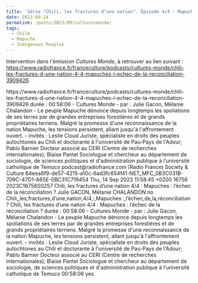 ```yaml
---
title: 'Série "Chili, les fractures d’une nation". Épisode 4/4 : Mapuches : l’échec de la réconciliation ?'
date: 2023-09-14
permalink: /posts/2023/09/culturesmonde/
tags:
  - Chile
  - Mapuche
  - Indigenous Peoples
---
```


Intervention dans l'émission _Cultures Monde_, à retrouver au lien suivant :
<https://www.radiofrance.fr/franceculture/podcasts/cultures-monde/chili-les-fractures-d-une-nation-4-4-mapuches-l-echec-de-la-reconciliation-3909426>.

<item>
<title>
Chili, les fractures d’une nation 4/4 : Mapuches : l’échec de la réconciliation ?
</title>
<link>
https://www.radiofrance.fr/franceculture/podcasts/cultures-monde/chili-les-fractures-d-une-nation-4-4-mapuches-l-echec-de-la-reconciliation-3909426
</link>
<description>
durée : 00:58:06 - Cultures Monde - par : Julie Gacon, Mélanie Chalandon - Le peuple Mapuche dénonce depuis longtemps les spoliations de ses terres par de grandes entreprises forestières et de grands propriétaires terriens. Malgré la promesse d'une reconnaissance de la nation Mapuche, les tensions persistent, allant jusqu'à l'affrontement ouvert. - invités : Leslie Cloud Juriste, spécialiste en droits des peuples autochtones au Chili et doctorante à l'université de Pau-Pays de l'Adour; Pablo Barnier Docteur associé au CERI (Centre de recherches internationales); Blaise Pantel Sociologue et chercheur au département de sociologie, de sciences politiques et d'administration publique à l’université catholique de Temuco
</description>
<author>podcast@radiofrance.com (Radio France)</author>
<category>Society & Culture</category>
<enclosure url="https://rf.proxycast.org/2835dd84-654e-4132-9d51-87bb2dd98ab6/11701-14.09.2023-ITEMA_23486686-2023C16756S0257-21.mp3" length="55811059" type="audio/mpeg"/>
<guid isPermaLink="false">
64eea6f9-de57-4215-a10c-6ad3fc654f41-NET_MFC_0B3C031B-709C-47D1-A65E-0BC31C719454
</guid>
<pubDate>Thu, 14 Sep 2023 11:58:45 +0200</pubDate>
<podcastRF:businessReference>16756</podcastRF:businessReference>
<podcastRF:magnetothequeID>2023C16756S0257</podcastRF:magnetothequeID>
<itunes:title>
Chili, les fractures d’une nation 4/4 : Mapuches : l’échec de la réconciliation ?
</itunes:title>
<itunes:image href="https://www.radiofrance.fr/s3/cruiser-production/2022/10/3b24506f-b3d7-4501-8d47-eda1cdf55d20/1400x1400_cultures-monde-jg.jpg"/>
<itunes:author>Julie GACON, Mélanie CHALANDON</itunes:author>
<itunes:explicit>no</itunes:explicit>
<itunes:keywords>
Chili,,les,fractures,d’une,nation,4/4,:,Mapuches :,l’échec,de,la,réconciliation ?
</itunes:keywords>
<itunes:subtitle>
Chili, les fractures d’une nation 4/4 : Mapuches : l’échec de la réconciliation ?
</itunes:subtitle>
<itunes:summary>
durée : 00:58:06 - Cultures Monde - par : Julie Gacon, Mélanie Chalandon - Le peuple Mapuche dénonce depuis longtemps les spoliations de ses terres par de grandes entreprises forestières et de grands propriétaires terriens. Malgré la promesse d'une reconnaissance de la nation Mapuche, les tensions persistent, allant jusqu'à l'affrontement ouvert. - invités : Leslie Cloud Juriste, spécialiste en droits des peuples autochtones au Chili et doctorante à l'université de Pau-Pays de l'Adour; Pablo Barnier Docteur associé au CERI (Centre de recherches internationales); Blaise Pantel Sociologue et chercheur au département de sociologie, de sciences politiques et d'administration publique à l’université catholique de Temuco
</itunes:summary>
<itunes:duration>00:58:06</itunes:duration>
<googleplay:block>yes</googleplay:block>
</item>
<item>

